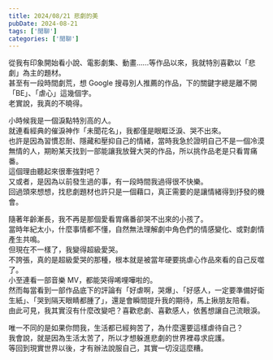 ```yaml
---
title: 2024/08/21 悲劇的美
pubDate: 2024-08-21
tags: ['閒聊']
categories: ['閒聊']
---
```


從我有印象開始看小說、電影劇集、動畫......等作品以來，我就特別喜歡以「悲劇」為主的題材。  
甚至有一段時間劇荒，想 Google 搜尋別人推薦的作品，下的關鍵字總是離不開「BE」、「虐心」這幾個字。  
老實說，我真的不曉得。

小時候我是一個淚點特別高的人。  
就連看經典的催淚神作「未聞花名」，我都僅是眼眶泛淚、哭不出來。  
也許是因為習慣忍耐、隱藏和壓抑自己的情緒，當時我急於證明自己不是一個冷漠無情的人，期盼某天找到一部能讓我放聲大哭的作品，所以挑作品老是只看胃痛番。  
這個理由聽起來很牽強對吧？  
又或者，是因為以前發生過的事，有一段時間我過得很不快樂。  
回過頭來想想，找悲劇題材也許只是一個藉口，真正需要的是讓情緒得到抒發的機會。

隨著年齡漸長，我不再是那個愛看胃痛番卻哭不出來的小孩了。  
當時年紀太小，什麼事情都不懂，自然無法理解劇中角色們的情感變化、或對劇情產生共鳴。  
但現在不一樣了，我變得超級愛哭。  
不誇張，真的是超級愛哭的那種，根本就是被當年硬要挑虐心作品來看的自己反噬了。  
小至連看一部音樂 MV，都能哭得唏哩嘩啦的。  
然而每當看到一部作品底下的評論有「好虐啊，哭爆」、「好感人，一定要準備好衛生紙」、「哭到隔天眼睛都腫了」，還是會瞬間提升我的期待，馬上揪朋友陪看。  
由此可見，我其實沒有什麼改變吧？喜歡悲劇、喜歡感人，依舊想讓自己流眼淚。

唯一不同的是如果你問我，生活都已經夠苦了，為什麼還要這樣虐待自己？  
我會說，就是因為生活太苦了，所以才想躲進悲劇的世界裡尋求庇護。  
等回到現實世界以後，才有辦法說服自己，其實一切沒這麼糟。

<style>
.heti p {
  line-height: 160%;
}
</style>